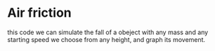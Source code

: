 # Air friction

this code we can simulate the fall of a obeject with any mass and any starting speed we choose from any height, and graph its movement.